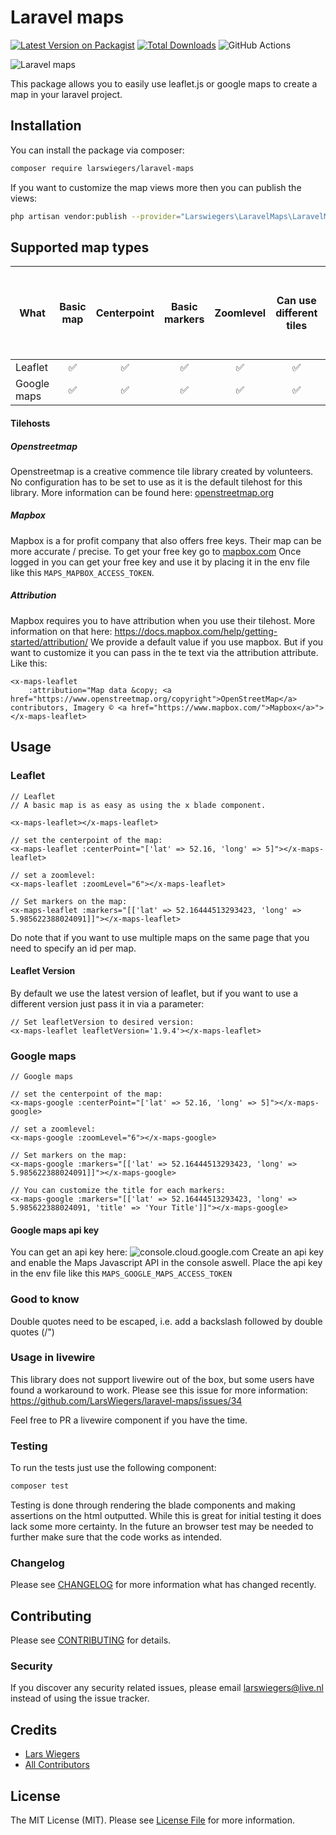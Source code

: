 # Laravel maps

[![Latest Version on Packagist](https://img.shields.io/packagist/v/larswiegers/laravel-maps.svg?style=flat-square)](https://packagist.org/packages/larswiegers/laravel-maps)
[![Total Downloads](https://img.shields.io/packagist/dt/larswiegers/laravel-maps.svg?style=flat-square)](https://packagist.org/packages/larswiegers/laravel-maps)
![GitHub Actions](https://github.com/larswiegers/laravel-maps/actions/workflows/main.yml/badge.svg)

![Laravel maps](https://banners.beyondco.de/Laravel%20Maps.png?theme=light&packageManager=composer+require&packageName=larswiegers%2Flaravel-maps&pattern=architect&style=style_1&description=The+easiest+way+to+use+maps+in+your+laravel+app.+&md=1&showWatermark=0&fontSize=100px&images=map&widths=500&heights=500)

This package allows you to easily use leaflet.js or google maps to create a map in your laravel project.

## Installation

You can install the package via composer:

```bash
composer require larswiegers/laravel-maps
```

If you want to customize the map views more then you can publish the views:

```bash
php artisan vendor:publish --provider="Larswiegers\LaravelMaps\LaravelMapsServiceProvider"
```

## Supported map types
| What          | Basic map     | Centerpoint  | Basic markers  | Zoomlevel  | Can use different tiles  | Can be used multiple times on the same page |
| ------------- |:-------------:|:------------:|:--------------:|:----------:|:------------------------:|:--------------------------------------------|
| Leaflet       | ✅            | ✅            | ✅             | ✅         | ✅                        | ✅                                           |
| Google maps   | ✅            | ✅            | ✅             | ✅         | ✅                        | ❌                                           |

#### Tilehosts
##### Openstreetmap
Openstreetmap is a creative commence tile library created by volunteers.
No configuration has to be set to use as it is the default tilehost for this library.
More information can be found here: [openstreetmap.org](https://www.openstreetmap.org)

##### Mapbox
Mapbox is a for profit company that also offers free keys.
Their map can be more accurate / precise.
To get your free key go to [mapbox.com](https://account.mapbox.com/auth/signup/)
Once logged in you can get your free key and use it by placing it in the env file like this ``MAPS_MAPBOX_ACCESS_TOKEN``.

##### Attribution
Mapbox requires you to have attribution when you use their tilehost. More information on that here: https://docs.mapbox.com/help/getting-started/attribution/ 
We provide a default value if you use mapbox. But if you want to customize it you can pass in the te text via the attribution attribute. Like this:
```
<x-maps-leaflet 
    :attribution="Map data &copy; <a href="https://www.openstreetmap.org/copyright">OpenStreetMap</a> contributors, Imagery © <a href="https://www.mapbox.com/">Mapbox</a>">
</x-maps-leaflet>
```
## Usage
### Leaflet

```blade
// Leaflet
// A basic map is as easy as using the x blade component.

<x-maps-leaflet></x-maps-leaflet>

// set the centerpoint of the map:
<x-maps-leaflet :centerPoint="['lat' => 52.16, 'long' => 5]"></x-maps-leaflet>

// set a zoomlevel:
<x-maps-leaflet :zoomLevel="6"></x-maps-leaflet>

// Set markers on the map:
<x-maps-leaflet :markers="[['lat' => 52.16444513293423, 'long' => 5.985622388024091]]"></x-maps-leaflet>
```
Do note that if you want to use multiple maps on the same page that you need to specify an id per map.

#### Leaflet Version
By default we use the latest version of leaflet, but if you want to use a different version just pass it in via a parameter:
```blade
// Set leafletVersion to desired version:
<x-maps-leaflet leafletVersion='1.9.4'></x-maps-leaflet>
```
### Google maps
``` blade
// Google maps

// set the centerpoint of the map:
<x-maps-google :centerPoint="['lat' => 52.16, 'long' => 5]"></x-maps-google>

// set a zoomlevel:
<x-maps-google :zoomLevel="6"></x-maps-google>

// Set markers on the map:
<x-maps-google :markers="[['lat' => 52.16444513293423, 'long' => 5.985622388024091]]"></x-maps-google>

// You can customize the title for each markers:
<x-maps-google :markers="[['lat' => 52.16444513293423, 'long' => 5.985622388024091, 'title' => 'Your Title']]"></x-maps-google>
```
#### Google maps api key
You can get an api key here:
![console.cloud.google.com](https://console.cloud.google.com/project/_/apiui/credential)
Create an api key and enable the Maps Javascript API in the console aswell.
Place the api key in the env file like this ``MAPS_GOOGLE_MAPS_ACCESS_TOKEN``

### Good to know
Double quotes need to be escaped, i.e. add a backslash followed by double quotes (/")

### Usage in livewire
This library does not support livewire out of the box, but some users have found a workaround to work. 
Please see this issue for more information: https://github.com/LarsWiegers/laravel-maps/issues/34

Feel free to PR a livewire component if you have the time.
### Testing
To run the tests just use the following component:
```bash
composer test
```

Testing is done through rendering the blade components and making assertions on the html outputted. 
While this is great for initial testing it does lack some more certainty. In the future an browser test may be needed to further make sure that the code works as intended. 

### Changelog

Please see [CHANGELOG](CHANGELOG.md) for more information what has changed recently.

## Contributing

Please see [CONTRIBUTING](CONTRIBUTING.md) for details.

### Security

If you discover any security related issues, please email larswiegers@live.nl instead of using the issue tracker.

## Credits

-   [Lars Wiegers](https://github.com/larswiegers)
-   [All Contributors](../../contributors)

## License

The MIT License (MIT). Please see [License File](LICENSE.md) for more information.
